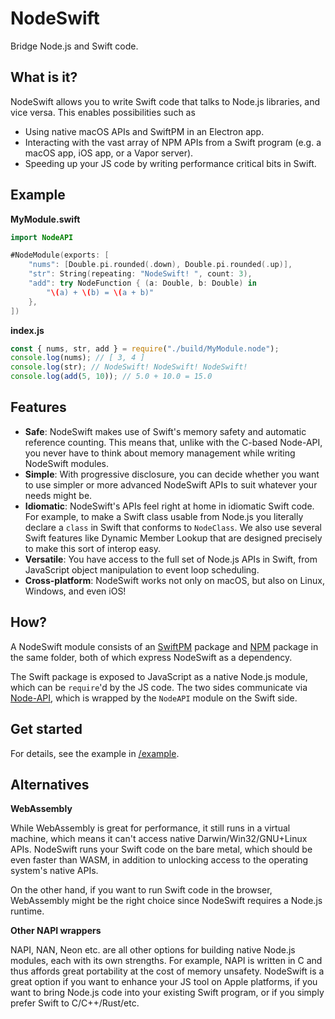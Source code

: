 # NodeSwift

Bridge Node.js and Swift code.

## What is it?

NodeSwift allows you to write Swift code that talks to Node.js libraries, and vice versa. This enables possibilities such as

- Using native macOS APIs and SwiftPM in an Electron app.
- Interacting with the vast array of NPM APIs from a Swift program (e.g. a macOS app, iOS app, or a Vapor server).
- Speeding up your JS code by writing performance critical bits in Swift.

## Example

**MyModule.swift**
```swift
import NodeAPI

#NodeModule(exports: [
    "nums": [Double.pi.rounded(.down), Double.pi.rounded(.up)],
    "str": String(repeating: "NodeSwift! ", count: 3),
    "add": try NodeFunction { (a: Double, b: Double) in
        "\(a) + \(b) = \(a + b)"
    },
])
```

**index.js**
```js
const { nums, str, add } = require("./build/MyModule.node");
console.log(nums); // [ 3, 4 ]
console.log(str); // NodeSwift! NodeSwift! NodeSwift!
console.log(add(5, 10)); // 5.0 + 10.0 = 15.0
```

## Features

- **Safe**: NodeSwift makes use of Swift's memory safety and automatic reference counting. This means that, unlike with the C-based Node-API, you never have to think about memory management while writing NodeSwift modules.
- **Simple**: With progressive disclosure, you can decide whether you want to use simpler or more advanced NodeSwift APIs to suit whatever your needs might be.
- **Idiomatic**: NodeSwift's APIs feel right at home in idiomatic Swift code. For example, to make a Swift class usable from Node.js you literally declare a `class` in Swift that conforms to `NodeClass`. We also use several Swift features like Dynamic Member Lookup that are designed precisely to make this sort of interop easy.
- **Versatile**: You have access to the full set of Node.js APIs in Swift, from JavaScript object manipulation to event loop scheduling.
- **Cross-platform**: NodeSwift works not only on macOS, but also on Linux, Windows, and even iOS!

## How?

A NodeSwift module consists of an [SwiftPM](https://swift.org/package-manager/) package and [NPM](https://www.npmjs.com) package in the same folder, both of which express NodeSwift as a dependency.

The Swift package is exposed to JavaScript as a native Node.js module, which can be `require`'d by the JS code. The two sides communicate via [Node-API](https://nodejs.org/api/n-api.html), which is wrapped by the `NodeAPI` module on the Swift side.

## Get started

For details, see the example in [/example](/example).

<!-- For details, refer to the documentation and examples:

- [example](/example)
- node-vision
- swift-puppeteer
- fast-js -->
<!-- TODO: More ideas -->

## Alternatives

**WebAssembly**

While WebAssembly is great for performance, it still runs in a virtual machine, which means it can't access native Darwin/Win32/GNU+Linux APIs. NodeSwift runs your Swift code on the bare metal, which should be even faster than WASM, in addition to unlocking access to the operating system's native APIs.

On the other hand, if you want to run Swift code in the browser, WebAssembly might be the right choice since NodeSwift requires a Node.js runtime.

**Other NAPI wrappers**

NAPI, NAN, Neon etc. are all other options for building native Node.js modules, each with its own strengths. For example, NAPI is written in C and thus affords great portability at the cost of memory unsafety. NodeSwift is a great option if you want to enhance your JS tool on Apple platforms, if you want to bring Node.js code into your existing Swift program, or if you simply prefer Swift to C/C++/Rust/etc.
